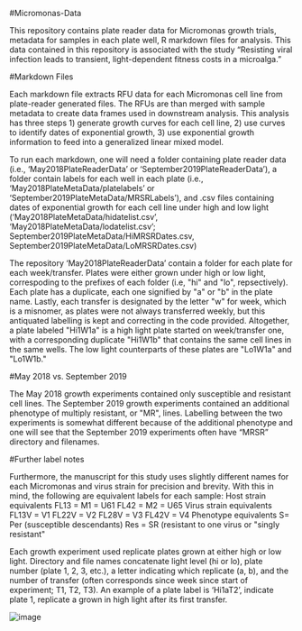 #Micromonas-Data

This repository contains plate reader data for Micromonas growth trials, metadata for samples in each plate well, R markdown files for analysis. This data contained in this repository is associated with the study “Resisting viral infection leads to transient, light-dependent fitness costs in a microalga.”

#Markdown Files

Each markdown file extracts RFU data for each Micromonas cell line from plate-reader generated files. The RFUs are than merged with sample metadata to create data frames used in downstream analysis. This analysis has three steps 1) generate growth curves for each cell line, 2) use curves to identify dates of exponential growth, 3) use exponential growth information to feed into a generalized linear mixed model.


To run each markdown, one will need a folder containing plate reader data (i.e., ‘May2018PlateReaderData’ or ‘September2019PlateReaderData’), a folder contain labels for each well in each plate (i.e., ‘May2018PlateMetaData/platelabels’ or ‘September2019PlateMetaData/MRSRLabels’), and .csv files containing dates of exponential growth for each cell line under high and low light (‘May2018PlateMetaData/hidatelist.csv’,  ‘May2018PlateMetaData/lodatelist.csv’; September2019PlateMetaData/HiMRSRDates.csv, September2019PlateMetaData/LoMRSRDates.csv)

The repository ‘May2018PlateReaderData’ contain a folder for each plate for each week/transfer. Plates were either grown under high or low light, correspoding to the prefixes of each folder (i.e, "hi" and "lo", repsectively). Each plate has a duplicate, each one signified by "a" or "b" in the plate name. Lastly, each transfer is designated by the letter "w" for week, which is a misnomer, as plates were not always transferred weekly, but this antiquated labelling is kept and correcting in the code provided. Altogether, a plate labeled "Hi1W1a" is a high light plate started on week/transfer one, with a corresponding duplicate "Hi1W1b" that contains the same cell lines in the same wells. The low light counterparts of these plates are "Lo1W1a" and "Lo1W1b."

#May 2018 vs. September 2019

The May 2018 growth experiments contained only susceptible and resistant cell lines. The September 2019 growth experiments contained an additional phenotype of multiply resistant, or "MR", lines. Labelling between the two experiments is somewhat different because of the additional phenotype and one will see that the September 2019 experiments often have “MRSR” directory and filenames. 

#Further label notes

Furthermore, the manuscript for this study uses slightly different names for each Micromonas and virus strain for precision and brevity. With this in mind, the following are equivalent labels for each sample: 
Host strain equivalents 
FL13 = M1 = U61 FL42 = M2 = U65
Virus strain equivalents 
FL13V = V1 FL22V = V2 FL28V = V3 FL42V = V4
Phenotype equivalents S= Per (susceptible descendants) Res = SR (resistant to one virus or "singly resistant"

Each growth experiment used replicate plates grown at either high or low light. Directory and file names concatenate light level (hi or lo), plate number (plate 1, 2, 3, etc.), a letter indicating which replicate (a, b), and the number of transfer (often corresponds since week since start of experiment; T1, T2, T3).
An example of a plate label is ‘Hi1aT2’, indicate plate 1, replicate a grown in high light after its first transfer.

![image](https://github.com/ABediSilva/Micromonas-Data/assets/43560811/7fd78436-157b-4047-a861-eac4e4423972)


